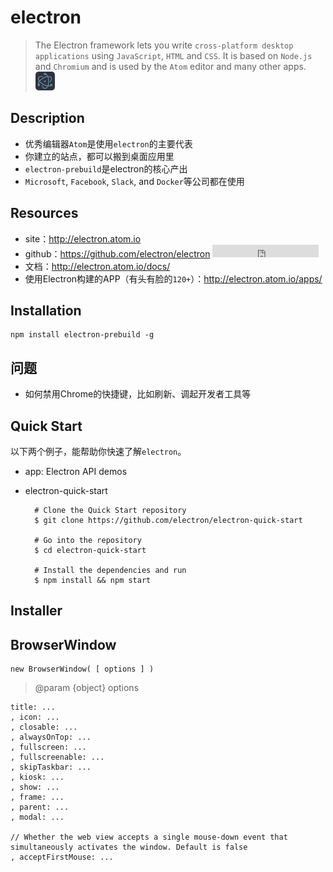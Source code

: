 # electron

> The Electron framework lets you write `cross-platform desktop applications` using `JavaScript`, `HTML` and `CSS`. It is based on `Node.js` and `Chromium` and is used by the `Atom` editor and many other apps. <img src="./img/electron.png" style="border-radius: 5px; max-height: 30px;">

## Description

* 优秀编辑器`Atom`是使用`electron`的主要代表
* 你建立的站点，都可以搬到桌面应用里
* `electron-prebuild`是electron的核心产出
* `Microsoft`, `Facebook`, `Slack`, and `Docker`等公司都在使用

## Resources

* site：<http://electron.atom.io>
* github：<https://github.com/electron/electron> <iframe src="https://ghbtns.com/github-btn.html?user=electron&repo=electron&type=star&count=true" frameborder="0" scrolling="0" width="170px" height="20px"></iframe>  
* 文档：<http://electron.atom.io/docs/>
* 使用Electron构建的APP（有头有脸的`120+`）：<http://electron.atom.io/apps/>


## Installation

    npm install electron-prebuild -g


## 问题

* 如何禁用Chrome的快捷键，比如刷新、调起开发者工具等


## Quick Start

以下两个例子，能帮助你快速了解`electron`。

* app: Electron API demos
* electron-quick-start

        # Clone the Quick Start repository
        $ git clone https://github.com/electron/electron-quick-start

        # Go into the repository
        $ cd electron-quick-start

        # Install the dependencies and run
        $ npm install && npm start



## Installer



## BrowserWindow

    new BrowserWindow( [ options ] )

> @param {object} options

    title: ...
    , icon: ...
    , closable: ...
    , alwaysOnTop: ...
    , fullscreen: ...
    , fullscreenable: ...
    , skipTaskbar: ...
    , kiosk: ...
    , show: ...
    , frame: ...
    , parent: ...
    , modal: ...

    // Whether the web view accepts a single mouse-down event that simultaneously activates the window. Default is false
    , acceptFirstMouse: ...




